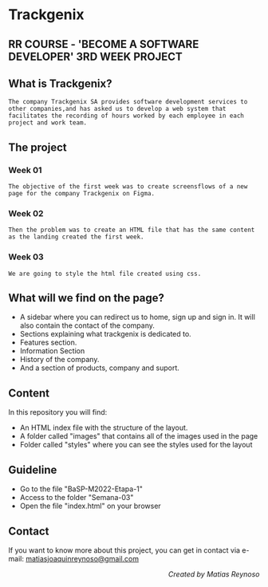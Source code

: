 # Trackgenix
## RR COURSE - 'BECOME A SOFTWARE DEVELOPER' 3RD WEEK PROJECT

## What is Trackgenix?
```
The company Trackgenix SA provides software development services to other companies,and has asked us to develop a web system that facilitates the recording of hours worked by each employee in each project and work team.
```
## The project
### Week 01
```
The objective of the first week was to create screensflows of a new page for the company Trackgenix on Figma.
```
### Week 02
```
Then the problem was to create an HTML file that has the same content as the landing created the first week.
```
### Week 03
```
We are going to style the html file created using css.
```

## What will we find on the page?
- A sidebar where you can redirect us to home, sign up and sign in. It will also contain the contact of the company.
- Sections explaining what trackgenix is dedicated to.
- Features section.
- Information Section
- History of the company. 
- And a section of products, company and suport.

## Content
In this repository you will find:

- An HTML index file with the structure of the layout.
- A folder called "images" that contains all of the images used in the page
- Folder called "styles" where you can see the styles used for the layout

## Guideline
- Go to the file "BaSP-M2022-Etapa-1"
- Access to the folder "Semana-03"
- Open the file "index.html" on your browser
 
## Contact
If you want to know more about this project, you can get in contact via e-mail: matiasjoaquinreynoso@gmail.com
<p align="right"><i>Created by Matias Reynoso</i></p>
